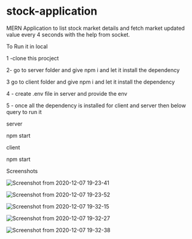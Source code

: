 # stock-application
MERN Application to list stock market details and fetch market updated value every 4 seconds with the help from socket.

To Run it in local

1 -clone this procject

2- go to server folder and give npm i and let it install the dependency

3  go to client folder and give npm i and let it install the dependency

4 - create .env file in server and provide the env

5 - once all the dependency is installed for client and server then below query to run it

server

npm start

client

npm start


Screenshots

![Screenshot from 2020-12-07 19-23-41](https://user-images.githubusercontent.com/47599526/101359261-06926380-38c2-11eb-9091-5173872b8311.png)

![Screenshot from 2020-12-07 19-23-52](https://user-images.githubusercontent.com/47599526/101359266-07c39080-38c2-11eb-8745-d672a3187907.png)

![Screenshot from 2020-12-07 19-32-15](https://user-images.githubusercontent.com/47599526/101359996-0d6da600-38c3-11eb-8d1d-c39997b851f7.png)

![Screenshot from 2020-12-07 19-32-27](https://user-images.githubusercontent.com/47599526/101360002-0e9ed300-38c3-11eb-9609-a3bdc115d871.png)

![Screenshot from 2020-12-07 19-32-38](https://user-images.githubusercontent.com/47599526/101360005-0f376980-38c3-11eb-9cfe-459d15a68daa.png)
